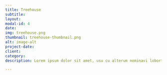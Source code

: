 ```yaml
---
title: Treehouse
subtitle: 
layout: 
modal-id: 4
date: 
img: treehouse.png
thumbnail: treehouse-thumbnail.png
alt: image-alt
project-date:
client: 
category: 
description: Lorem ipsum dolor sit amet, usu cu alterum nominavi lobortis. At duo novum diceret. Tantas apeirian vix et, usu sanctus postulant inciderint ut, populo diceret necessitatibus in vim. Cu eum dicam feugiat noluisse.

---
```

